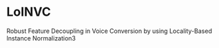 # LoINVC
Robust Feature Decoupling in Voice Conversion by using Locality-Based Instance Normalization3
